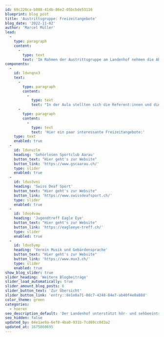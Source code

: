 ```yaml
---
id: 69c220ca-b088-414b-86e2-05bcbde53116
blueprint: blog_post
title: 'Austrittsgruppe: Freizeitangebote'
blog_date: '2022-11-02'
author: 'Marcel Müller'
lead:
  -
    type: paragraph
    content:
      -
        type: text
        text: 'Im Rahmen der Austrittsgruppe am Landenhof nehmen die Abschluss-Schüler:innen jedes Jahr an mehreren interessanten Anlässen teil. Bei verschiedenen Veranstaltungen werden Themen behandelt, welche die Jugendlichen auf dem Weg zur Selbstständigkeit unterstützen. Am 2. November 2022 fand der freiwillige Anlass für die 3. Oberstufe zum Thema Freizeitangebote für Hörbeeinträchtigte statt.'
components:
  -
    id: ldvnqnx3
    text:
      -
        type: paragraph
        content:
          -
            type: text
            text: "In der Aula stellten sich die Referent:innen und die vier Verbände vor und referierten über die verschiedenen Angebote mit spielerischen und sportlichen Aktivitäten, gemeinsamen Treffen mit Plaudern, organisierten Ausflügen, Konzerten mit Gebärdendolmetscher:innen und Vielem mehr. \_Ziel ist es vor allem, dass Hörbeeinträchtige unter sich soziale Kontakte pflegen können. "
      -
        type: paragraph
        content:
          -
            type: text
            text: 'Hier ein paar interessante Freizeitangebote:'
    type: text
    enabled: true
  -
    id: ldvnvzlm
    heading: 'Gehörlosen Sportclub Aarau'
    button_text: "Hier geht's zur Website"
    button_link: 'https://www.gscaarau.ch/'
    type: slider
    enabled: true
  -
    id: ldvo3vni
    heading: 'Swiss Deaf Sport'
    button_text: "Hier geht's zur Website"
    button_link: 'https://www.swissdeafsport.ch/'
    type: slider
    enabled: true
  -
    id: ldvo4vaw
    heading: 'Jugendtreff Eagle Eye'
    button_text: "Hier geht's zur Website"
    button_link: 'https://eagleeye-treff.ch/'
    type: slider
    enabled: true
  -
    id: ldvo5ymp
    heading: 'Verein Musik und Gebärdensprache'
    button_text: "Hier geht's zur Website"
    button_link: 'https://www.mux3.ch/'
    type: slider
    enabled: true
show_blog_slider: true
slider_heading: 'Weitere Blogbeiträge'
slider_load_automatically: true
slider_amount_blog_posts: 6
slider_button_text: 'Zur Übersicht'
slider_button_link: 'entry::8e1e8a71-0dc7-4248-84e7-ab40f4e0a88d'
color_theme: green
categories:
  - hoeren
seo_description_default: 'Der Landenhof unterstützt hör- und sehbeeinträchtigte Kinder & Jugendliche in ihrem selbstbestimmten Leben durch Förderung ihrer Fähigkeiten & Entwicklung'
seo_hidden: false
updated_by: 04e1ae9a-6ef8-4ba0-931b-7cd69cc0d3a2
updated_at: 1675860695
---
```

